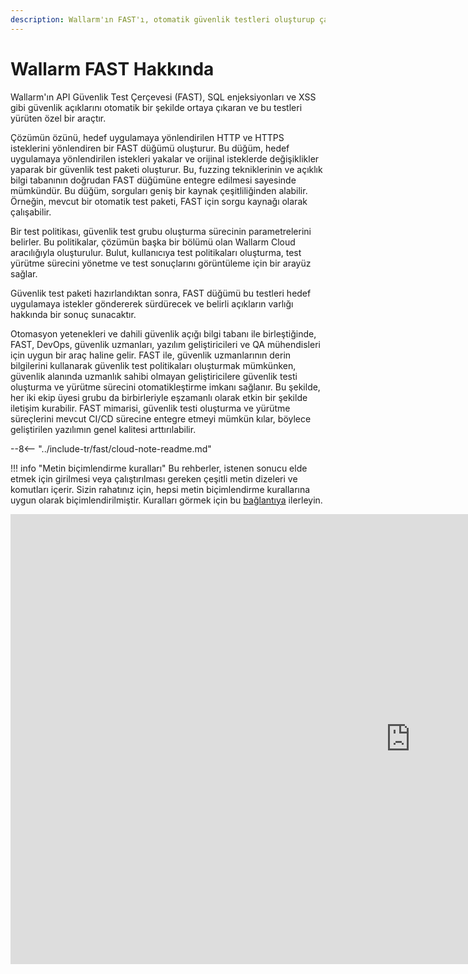 ```yaml
---
description: Wallarm'ın FAST'ı, otomatik güvenlik testleri oluşturup çalıştırarak web uygulamalarındaki güvenlik açıklarını belirleyen özel olarak üretilmiş bir araçtır.
---
```


[link-sozlesmeler]:      AGREEMENTS.md

#   Wallarm FAST Hakkında

Wallarm'ın API Güvenlik Test Çerçevesi (FAST), SQL enjeksiyonları ve XSS gibi güvenlik açıklarını otomatik bir şekilde ortaya çıkaran ve bu testleri yürüten özel bir araçtır.

Çözümün özünü, hedef uygulamaya yönlendirilen HTTP ve HTTPS isteklerini yönlendiren bir FAST düğümü oluşturur. Bu düğüm, hedef uygulamaya yönlendirilen istekleri yakalar ve orijinal isteklerde değişiklikler yaparak bir güvenlik test paketi oluşturur. Bu, fuzzing tekniklerinin ve açıklık bilgi tabanının doğrudan FAST düğümüne entegre edilmesi sayesinde mümkündür. Bu düğüm, sorguları geniş bir kaynak çeşitliliğinden alabilir. Örneğin, mevcut bir otomatik test paketi, FAST için sorgu kaynağı olarak çalışabilir.

Bir test politikası, güvenlik test grubu oluşturma sürecinin parametrelerini belirler. Bu politikalar, çözümün başka bir bölümü olan Wallarm Cloud aracılığıyla oluşturulur. Bulut, kullanıcıya test politikaları oluşturma, test yürütme sürecini yönetme ve test sonuçlarını görüntüleme için bir arayüz sağlar.

Güvenlik test paketi hazırlandıktan sonra, FAST düğümü bu testleri hedef uygulamaya istekler göndererek sürdürecek ve belirli açıkların varlığı hakkında bir sonuç sunacaktır.

Otomasyon yetenekleri ve dahili güvenlik açığı bilgi tabanı ile birleştiğinde, FAST, DevOps, güvenlik uzmanları, yazılım geliştiricileri ve QA mühendisleri için uygun bir araç haline gelir. FAST ile, güvenlik uzmanlarının derin bilgilerini kullanarak güvenlik test politikaları oluşturmak mümkünken, güvenlik alanında uzmanlık sahibi olmayan geliştiricilere güvenlik testi oluşturma ve yürütme sürecini otomatikleştirme imkanı sağlanır. Bu şekilde, her iki ekip üyesi grubu da birbirleriyle eşzamanlı olarak etkin bir şekilde iletişim kurabilir. FAST mimarisi, güvenlik testi oluşturma ve yürütme süreçlerini mevcut CI/CD sürecine entegre etmeyi mümkün kılar, böylece geliştirilen yazılımın genel kalitesi arttırılabilir.

--8<-- "../include-tr/fast/cloud-note-readme.md"

!!! info "Metin biçimlendirme kuralları"
    Bu rehberler, istenen sonucu elde etmek için girilmesi veya çalıştırılması gereken çeşitli metin dizeleri ve komutları içerir. Sizin rahatınız için, hepsi metin biçimlendirme kurallarına uygun olarak biçimlendirilmiştir. Kuralları görmek için bu [bağlantıya][link-sozlesmeler] ilerleyin.

<div class="video-wrapper">
  <iframe width="1280" height="720" src="https://www.youtube.com/embed/Me4o4v7dPyM" frameborder="0" allow="accelerometer; autoplay; encrypted-media; gyroscope; picture-in-picture" allowfullscreen></iframe>
</div>